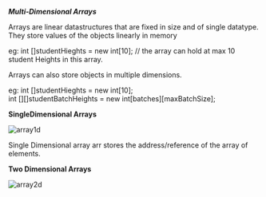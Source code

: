 ***Multi-Dimensional Arrays***
<p>Arrays are linear datastructures that are fixed in size and of single datatype. They store values of the objects linearly in memory</p>
<p>eg: int []studentHieghts = new int[10]; // the array can hold at max 10 student Heights in this array.

<p> Arrays can also store objects in multiple dimensions. </p>
<p> eg: int []studentHieghts = new int[10]; <br> 
int [][]studentBatchHeights = new int[batches][maxBatchSize]; </p>

**SingleDimensional Arrays**

![array1d](https://media.geeksforgeeks.org/wp-content/cdn-uploads/Blank-Diagram-Page-1-10.jpeg)

Single Dimensional array arr stores the address/reference of the array of elements.

**Two Dimensional Arrays**

![array2d](https://simplesnippets.tech/wp-content/uploads/2018/04/jagged-array-in-java-diagram.jpg)


